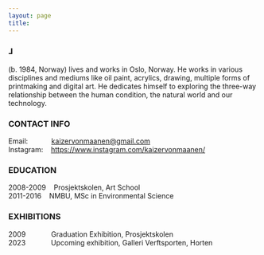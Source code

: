 ```yaml
---
layout: page
title: 
---
```

<div class="header__inline">
    <H3>⅃</H3> <p> (b. 1984, Norway) lives and works in Oslo, Norway. He works in various disciplines and mediums like oil paint, acrylics, drawing, multiple forms of printmaking and digital art. He dedicates himself to exploring the three-way relationship between the human condition, the natural world and our technology.</p>
</div>


### CONTACT INFO

Email: &nbsp;&nbsp;&nbsp;&nbsp;&nbsp;&nbsp;&nbsp;&nbsp;&nbsp;&nbsp; <kaizervonmaanen@gmail.com>  
Instagram: &nbsp;&nbsp; <https://www.instagram.com/kaizervonmaanen/>  


### EDUCATION

2008-2009 &nbsp;&nbsp; Prosjektskolen, Art School  
2011-2016 &nbsp;&nbsp; NMBU, MSc in Environmental Science  


### EXHIBITIONS

2009 &nbsp;&nbsp;&nbsp;&nbsp;&nbsp;&nbsp;&nbsp;&nbsp;&nbsp;&nbsp;&nbsp; Graduation Exhibition, Prosjektskolen  
2023 &nbsp;&nbsp;&nbsp;&nbsp;&nbsp;&nbsp;&nbsp;&nbsp;&nbsp;&nbsp;&nbsp; Upcoming exhibition, Galleri Verftsporten, Horten  
